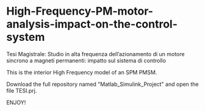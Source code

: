# High-Frequency-PM-motor-analysis-impact-on-the-control-system
Tesi Magistrale: Studio in alta frequenza dell’azionamento di un motore sincrono a magneti permanenti: impatto sul sistema di controllo

This is the interior High Frequency model of an SPM PMSM.

Download the full repository named "Matlab_Simulink_Project" and open the file TESI.prj.

ENJOY!
